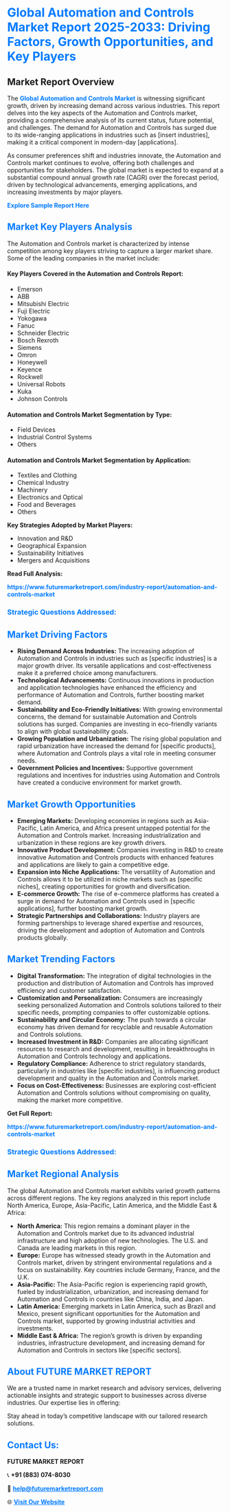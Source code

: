 <h1 style="color: #007BFF;">Global Automation and Controls Market Report 2025-2033: Driving Factors, Growth Opportunities, and Key Players</h1>

<section id="overview">
<h2>Market Report Overview</h2>
<p>The <a href="https://www.futuremarketreport.com/industry-report/automation-and-controls-market" style="color: #007BFF; text-decoration: none;"><strong>Global Automation and Controls Market</strong></a> is witnessing significant growth, driven by increasing demand across various industries. This report delves into the key aspects of the Automation and Controls market, providing a comprehensive analysis of its current status, future potential, and challenges. The demand for Automation and Controls has surged due to its wide-ranging applications in industries such as [insert industries], making it a critical component in modern-day [applications].</p>
<p>As consumer preferences shift and industries innovate, the Automation and Controls market continues to evolve, offering both challenges and opportunities for stakeholders. The global market is expected to expand at a substantial compound annual growth rate (CAGR) over the forecast period, driven by technological advancements, emerging applications, and increasing investments by major players.</p>
</section>

<section id="overview">
<p><a href="https://www.futuremarketreport.com/request-sample/reportId=26931" style="color: #007BFF; text-decoration: none;"><strong>Explore Sample Report Here</strong></a></p>
</section>

<section id="key-players">
<h2 style="color: #007BFF;">Market Key Players Analysis</h2>
<p>The Automation and Controls market is characterized by intense competition among key players striving to capture a larger market share. Some of the leading companies in the market include:</p>
<h4>Key Players Covered in the Automation and Controls Report:</h4>
<ul><li>Emerson</li><li>ABB</li><li>Mitsubishi Electric</li><li>Fuji Electric</li><li>Yokogawa</li><li>Fanuc</li><li>Schneider Electric</li><li>Bosch Rexroth</li><li>Siemens</li><li>Omron</li><li>Honeywell</li><li>Keyence</li><li>Rockwell</li><li>Universal Robots</li><li>Kuka</li><li>Johnson Controls</li></ul>
<h4>Automation and Controls Market Segmentation by Type:</h4>
<ul><li>Field Devices</li><li>Industrial Control Systems</li><li>Others</li></ul>

<h4>Automation and Controls Market Segmentation by Application:</h4>
<ul><li>Textiles and Clothing</li><li>Chemical Industry</li><li>Machinery</li><li>Electronics and Optical</li><li>Food and Beverages</li><li>Others</li></ul>
<p><strong>Key Strategies Adopted by Market Players:</strong></p>
<ul>
<li>Innovation and R&D</li>
<li>Geographical Expansion</li>
<li>Sustainability Initiatives</li>
<li>Mergers and Acquisitions</li>
</ul>
</section>

<section>
<p><strong>Read Full Analysis: </strong></p><a href="https://www.futuremarketreport.com/industry-report/automation-and-controls-market" style="color: #007BFF; text-decoration: none;"><strong>https://www.futuremarketreport.com/industry-report/automation-and-controls-market</strong></a>
<h3 style="color: #007BFF;">Strategic Questions Addressed:</h3>
</section>

<section id="driving-factors">
<h2 style="color: #007BFF;">Market Driving Factors</h2>
<ul>
<li><strong>Rising Demand Across Industries:</strong> The increasing adoption of Automation and Controls in industries such as [specific industries] is a major growth driver. Its versatile applications and cost-effectiveness make it a preferred choice among manufacturers.</li>
<li><strong>Technological Advancements:</strong> Continuous innovations in production and application technologies have enhanced the efficiency and performance of Automation and Controls, further boosting market demand.</li>
<li><strong>Sustainability and Eco-Friendly Initiatives:</strong> With growing environmental concerns, the demand for sustainable Automation and Controls solutions has surged. Companies are investing in eco-friendly variants to align with global sustainability goals.</li>
<li><strong>Growing Population and Urbanization:</strong> The rising global population and rapid urbanization have increased the demand for [specific products], where Automation and Controls plays a vital role in meeting consumer needs.</li>
<li><strong>Government Policies and Incentives:</strong> Supportive government regulations and incentives for industries using Automation and Controls have created a conducive environment for market growth.</li>
</ul>
</section>

<section id="growth-opportunities">
<h2 style="color: #007BFF;">Market Growth Opportunities</h2>
<ul>
<li><strong>Emerging Markets:</strong> Developing economies in regions such as Asia-Pacific, Latin America, and Africa present untapped potential for the Automation and Controls market. Increasing industrialization and urbanization in these regions are key growth drivers.</li>
<li><strong>Innovative Product Development:</strong> Companies investing in R&D to create innovative Automation and Controls products with enhanced features and applications are likely to gain a competitive edge.</li>
<li><strong>Expansion into Niche Applications:</strong> The versatility of Automation and Controls allows it to be utilized in niche markets such as [specific niches], creating opportunities for growth and diversification.</li>
<li><strong>E-commerce Growth:</strong> The rise of e-commerce platforms has created a surge in demand for Automation and Controls used in [specific applications], further boosting market growth.</li>
<li><strong>Strategic Partnerships and Collaborations:</strong> Industry players are forming partnerships to leverage shared expertise and resources, driving the development and adoption of Automation and Controls products globally.</li>
</ul>
</section>

<section id="trending-factors">
<h2 style="color: #007BFF;">Market Trending Factors</h2>
<ul>
<li><strong>Digital Transformation:</strong> The integration of digital technologies in the production and distribution of Automation and Controls has improved efficiency and customer satisfaction.</li>
<li><strong>Customization and Personalization:</strong> Consumers are increasingly seeking personalized Automation and Controls solutions tailored to their specific needs, prompting companies to offer customizable options.</li>
<li><strong>Sustainability and Circular Economy:</strong> The push towards a circular economy has driven demand for recyclable and reusable Automation and Controls solutions.</li>
<li><strong>Increased Investment in R&D:</strong> Companies are allocating significant resources to research and development, resulting in breakthroughs in Automation and Controls technology and applications.</li>
<li><strong>Regulatory Compliance:</strong> Adherence to strict regulatory standards, particularly in industries like [specific industries], is influencing product development and quality in the Automation and Controls market.</li>
<li><strong>Focus on Cost-Effectiveness:</strong> Businesses are exploring cost-efficient Automation and Controls solutions without compromising on quality, making the market more competitive.</li>
</ul>
</section>

<section>
<p><strong>Get Full Report: </strong></p><a href="https://www.futuremarketreport.com/industry-report/automation-and-controls-market" style="color: #007BFF; text-decoration: none;"><strong>https://www.futuremarketreport.com/industry-report/automation-and-controls-market</strong></a>
<h3 style="color: #007BFF;">Strategic Questions Addressed:</h3>
</section>


<section id="regional-analysis">
<h2 style="color: #007BFF;">Market Regional Analysis</h2>
<p>The global Automation and Controls market exhibits varied growth patterns across different regions. The key regions analyzed in this report include North America, Europe, Asia-Pacific, Latin America, and the Middle East & Africa:</p>
<ul>
<li><strong>North America:</strong> This region remains a dominant player in the Automation and Controls market due to its advanced industrial infrastructure and high adoption of new technologies. The U.S. and Canada are leading markets in this region.</li>
<li><strong>Europe:</strong> Europe has witnessed steady growth in the Automation and Controls market, driven by stringent environmental regulations and a focus on sustainability. Key countries include Germany, France, and the U.K.</li>
<li><strong>Asia-Pacific:</strong> The Asia-Pacific region is experiencing rapid growth, fueled by industrialization, urbanization, and increasing demand for Automation and Controls in countries like China, India, and Japan.</li>
<li><strong>Latin America:</strong> Emerging markets in Latin America, such as Brazil and Mexico, present significant opportunities for the Automation and Controls market, supported by growing industrial activities and investments.</li>
<li><strong>Middle East & Africa:</strong> The region’s growth is driven by expanding industries, infrastructure development, and increasing demand for Automation and Controls in sectors like [specific sectors].</li>
</ul>
</section>

<footer>
<h2 style="color: #007BFF;">About FUTURE MARKET REPORT</h2>
<p>We are a trusted name in market research and advisory services, delivering actionable insights and strategic support to businesses across diverse industries. Our expertise lies in offering:</p>

<p>Stay ahead in today’s competitive landscape with our tailored research solutions.</p>

<h2 style="color: #007BFF;">Contact Us:</h2>
<p><strong>FUTURE MARKET REPORT</strong></p>
<p>📞 <strong>+91 (883) 074-8030</strong></p>
<p>📧 <strong><a href="mailto:help@futuremarketreport.com" style="color: #007BFF;">help@futuremarketreport.com</a></strong></p>
<p>🌐 <strong><a href="https://www.futuremarketreport.com/" style="color: #007BFF;">Visit Our Website</a></strong></p>
</footer>